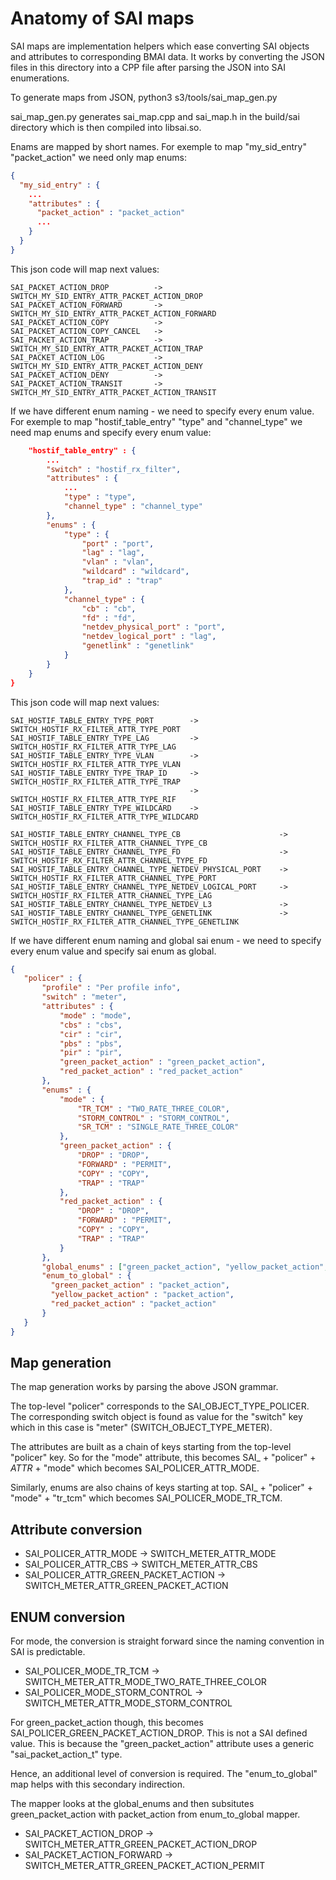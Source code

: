 # Anatomy of SAI maps #

SAI maps are implementation helpers which ease converting SAI objects and attributes to corresponding BMAI data. It works by converting the JSON files in this directory into a CPP file after parsing the JSON into SAI enumerations.


To generate maps from JSON,
python3 s3/tools/sai_map_gen.py <this-dir> <out-dir>

sai_map_gen.py generates sai_map.cpp and sai_map.h in the build/sai directory which is then compiled into libsai.so.

Enams are mapped by short names.
For exemple to map "my_sid_entry" "packet_action" we need only map enums:
```json
{
  "my_sid_entry" : {
    ...
    "attributes" : {
      "packet_action" : "packet_action"
      ...
    }
  }
}
```
This json code will map next values:
```
SAI_PACKET_ACTION_DROP          ->  SWITCH_MY_SID_ENTRY_ATTR_PACKET_ACTION_DROP
SAI_PACKET_ACTION_FORWARD       ->  SWITCH_MY_SID_ENTRY_ATTR_PACKET_ACTION_FORWARD
SAI_PACKET_ACTION_COPY          ->
SAI_PACKET_ACTION_COPY_CANCEL   ->
SAI_PACKET_ACTION_TRAP          ->  SWITCH_MY_SID_ENTRY_ATTR_PACKET_ACTION_TRAP
SAI_PACKET_ACTION_LOG           ->  SWITCH_MY_SID_ENTRY_ATTR_PACKET_ACTION_DENY
SAI_PACKET_ACTION_DENY          ->
SAI_PACKET_ACTION_TRANSIT       ->  SWITCH_MY_SID_ENTRY_ATTR_PACKET_ACTION_TRANSIT
```

If we have different enum naming - we need to specify every enum value.
For exemple to map "hostif_table_entry" "type" and "channel_type" we need map enums and specify every enum value:
```json
    "hostif_table_entry" : {
        ...
        "switch" : "hostif_rx_filter",
        "attributes" : {
            ...
            "type" : "type",
            "channel_type" : "channel_type"
        },
        "enums" : {
            "type" : {
                "port" : "port",
                "lag" : "lag",
                "vlan" : "vlan",
                "wildcard" : "wildcard",
                "trap_id" : "trap"
            },
            "channel_type" : {
                "cb" : "cb",
                "fd" : "fd",
                "netdev_physical_port" : "port",
                "netdev_logical_port" : "lag",
                "genetlink" : "genetlink"
            }
        }
    }
}

```
This json code will map next values:

```
SAI_HOSTIF_TABLE_ENTRY_TYPE_PORT        ->  SWITCH_HOSTIF_RX_FILTER_ATTR_TYPE_PORT
SAI_HOSTIF_TABLE_ENTRY_TYPE_LAG         ->  SWITCH_HOSTIF_RX_FILTER_ATTR_TYPE_LAG
SAI_HOSTIF_TABLE_ENTRY_TYPE_VLAN        ->  SWITCH_HOSTIF_RX_FILTER_ATTR_TYPE_VLAN
SAI_HOSTIF_TABLE_ENTRY_TYPE_TRAP_ID     ->  SWITCH_HOSTIF_RX_FILTER_ATTR_TYPE_TRAP
                                        ->  SWITCH_HOSTIF_RX_FILTER_ATTR_TYPE_RIF
SAI_HOSTIF_TABLE_ENTRY_TYPE_WILDCARD    ->  SWITCH_HOSTIF_RX_FILTER_ATTR_TYPE_WILDCARD

SAI_HOSTIF_TABLE_ENTRY_CHANNEL_TYPE_CB                      ->  SWITCH_HOSTIF_RX_FILTER_ATTR_CHANNEL_TYPE_CB
SAI_HOSTIF_TABLE_ENTRY_CHANNEL_TYPE_FD                      ->  SWITCH_HOSTIF_RX_FILTER_ATTR_CHANNEL_TYPE_FD
SAI_HOSTIF_TABLE_ENTRY_CHANNEL_TYPE_NETDEV_PHYSICAL_PORT    ->  SWITCH_HOSTIF_RX_FILTER_ATTR_CHANNEL_TYPE_PORT
SAI_HOSTIF_TABLE_ENTRY_CHANNEL_TYPE_NETDEV_LOGICAL_PORT     ->  SWITCH_HOSTIF_RX_FILTER_ATTR_CHANNEL_TYPE_LAG
SAI_HOSTIF_TABLE_ENTRY_CHANNEL_TYPE_NETDEV_L3               ->
SAI_HOSTIF_TABLE_ENTRY_CHANNEL_TYPE_GENETLINK               ->  SWITCH_HOSTIF_RX_FILTER_ATTR_CHANNEL_TYPE_GENETLINK
```

If we have different enum naming and global sai enum - we need to specify every enum value and specify sai enum as global.
```json
{
   "policer" : {
       "profile" : "Per profile info",
       "switch" : "meter",
       "attributes" : {
           "mode" : "mode",
           "cbs" : "cbs",
           "cir" : "cir",
           "pbs" : "pbs",
           "pir" : "pir",
           "green_packet_action" : "green_packet_action",
           "red_packet_action" : "red_packet_action"
       },
       "enums" : {
           "mode" : {
               "TR_TCM" : "TWO_RATE_THREE_COLOR",
               "STORM_CONTROL" : "STORM_CONTROL",
               "SR_TCM" : "SINGLE_RATE_THREE_COLOR"
           },
           "green_packet_action" : {
               "DROP" : "DROP",
               "FORWARD" : "PERMIT",
               "COPY" : "COPY",
               "TRAP" : "TRAP"
           },
           "red_packet_action" : {
               "DROP" : "DROP",
               "FORWARD" : "PERMIT",
               "COPY" : "COPY",
               "TRAP" : "TRAP"
           }
       },
       "global_enums" : ["green_packet_action", "yellow_packet_action", "red_packet_action", "meter_type"],
       "enum_to_global" : {
         "green_packet_action" : "packet_action",
         "yellow_packet_action" : "packet_action",
         "red_packet_action" : "packet_action"
       }
   }
}
```

## Map generation ##
The map generation works by parsing the above JSON grammar.

The top-level "policer" corresponds to the SAI_OBJECT_TYPE_POLICER. The corresponding switch object is found as value for the "switch" key which in this case is "meter" (SWITCH_OBJECT_TYPE_METER).

The attributes are built as a chain of keys starting from the top-level "policer" key. So for the "mode" attribute, this becomes SAI_ + "policer" + _ATTR_ + "mode" which becomes SAI_POLICER_ATTR_MODE.

Similarly, enums are also chains of keys starting at top. SAI_ + "policer" + "mode" + "tr_tcm" which becomes SAI_POLICER_MODE_TR_TCM.

## Attribute conversion ##
 - SAI_POLICER_ATTR_MODE -> SWITCH_METER_ATTR_MODE
 - SAI_POLICER_ATTR_CBS -> SWITCH_METER_ATTR_CBS
 - SAI_POLICER_ATTR_GREEN_PACKET_ACTION -> SWITCH_METER_ATTR_GREEN_PACKET_ACTION

## ENUM conversion ##
For mode, the conversion is straight forward since the naming convention in SAI is predictable.
 - SAI_POLICER_MODE_TR_TCM -> SWITCH_METER_ATTR_MODE_TWO_RATE_THREE_COLOR
 - SAI_POLICER_MODE_STORM_CONTROL -> SWITCH_METER_ATTR_MODE_STORM_CONTROL

For green_packet_action though, this becomes SAI_POLICER_GREEN_PACKET_ACTION_DROP. This is not a SAI defined value. This is because the "green_packet_action" attribute uses a generic "sai_packet_action_t" type.

Hence, an additional level of conversion is required. The "enum_to_global" map helps with this secondary indirection.

The mapper looks at the global_enums and then subsitutes green_packet_action with packet_action from enum_to_global mapper.
 - SAI_PACKET_ACTION_DROP -> SWITCH_METER_ATTR_GREEN_PACKET_ACTION_DROP
 - SAI_PACKET_ACTION_FORWARD -> SWITCH_METER_ATTR_GREEN_PACKET_ACTION_PERMIT
